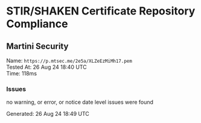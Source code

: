 # STIR/SHAKEN Certificate Repository Compliance

## Martini Security

Name: `https://p.mtsec.me/2e5a/XLZeEzMiMh17.pem`\
Tested At: 26 Aug 24 18:40 UTC\
Time: 118ms

### Issues

no warning, or error, or notice date level issues were found

Generated: 26 Aug 24 18:49 UTC